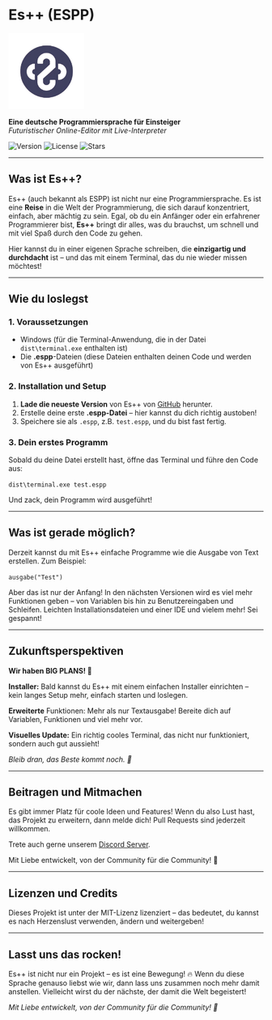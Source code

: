 # **Es++ (ESPP)**

<img src="logo.png" alt="Es++ Screenshot" width="150"/>

**Eine deutsche Programmiersprache für Einsteiger**  
*Futuristischer Online-Editor mit Live-Interpreter*

![Version](https://img.shields.io/badge/version-1.0.0-brightgreen) ![License](https://img.shields.io/badge/license-MIT-blue) ![Stars](https://img.shields.io/github/stars/eministarvr/espp?style=social)

---

## **Was ist Es++?**

Es++ (auch bekannt als ESPP) ist nicht nur eine Programmiersprache. Es ist eine **Reise** in die Welt der Programmierung, die sich darauf konzentriert, einfach, aber mächtig zu sein. Egal, ob du ein Anfänger oder ein erfahrener Programmierer bist, **Es++** bringt dir alles, was du brauchst, um schnell und mit viel Spaß durch den Code zu gehen.

Hier kannst du in einer eigenen Sprache schreiben, die **einzigartig und durchdacht** ist – und das mit einem Terminal, das du nie wieder missen möchtest!

---

## **Wie du loslegst**

### **1. Voraussetzungen**
- Windows (für die Terminal-Anwendung, die in der Datei `dist\terminal.exe` enthalten ist)
- Die **.espp**-Dateien (diese Dateien enthalten deinen Code und werden von Es++ ausgeführt)

### **2. Installation und Setup**
1. **Lade die neueste Version** von Es++ von [GitHub](https://github.com/EministarVR/espp) herunter.
2. Erstelle deine erste **.espp-Datei** – hier kannst du dich richtig austoben! 
3. Speichere sie als `.espp`, z.B. `test.espp`, und du bist fast fertig.

### **3. Dein erstes Programm**
Sobald du deine Datei erstellt hast, öffne das Terminal und führe den Code aus:

```dist\terminal.exe test.espp```

Und zack, dein Programm wird ausgeführt!

---

## Was ist gerade möglich?

Derzeit kannst du mit Es++ einfache Programme wie die Ausgabe von Text erstellen. Zum Beispiel:

```ausgabe("Test")```

Aber das ist nur der Anfang! In den nächsten Versionen wird es viel mehr Funktionen geben – von Variablen bis hin zu Benutzereingaben und Schleifen. Leichten Installationsdateien und einer IDE und vielem mehr! Sei gespannt!

---

## Zukunftsperspektiven

**Wir haben BIG PLANS! 🎉**

**Installer:** Bald kannst du Es++ mit einem einfachen Installer einrichten – kein langes Setup mehr, einfach starten und loslegen.

**Erweiterte** Funktionen: Mehr als nur Textausgabe! Bereite dich auf Variablen, Funktionen und viel mehr vor.

**Visuelles Update:** Ein richtig cooles Terminal, das nicht nur funktioniert, sondern auch gut aussieht!

*Bleib dran, das Beste kommt noch. 🚀*

---

## Beitragen und Mitmachen

Es gibt immer Platz für coole Ideen und Features! Wenn du also Lust hast, das Projekt zu erweitern, dann melde dich! Pull Requests sind jederzeit willkommen.

Trete auch gerne unserem [Discord Server](https://discord.gg/EW9f9qeubm).

Mit Liebe entwickelt, von der Community für die Community! 💖

---

## Lizenzen und Credits

Dieses Projekt ist unter der MIT-Lizenz lizenziert – das bedeutet, du kannst es nach Herzenslust verwenden, ändern und weitergeben!

---

## Lasst uns das rocken!

Es++ ist nicht nur ein Projekt – es ist eine Bewegung! 🔥 Wenn du diese Sprache genauso liebst wie wir, dann lass uns zusammen noch mehr damit anstellen. Vielleicht wirst du der nächste, der damit die Welt begeistert!

*Mit Liebe entwickelt, von der Community für die Community! 💖*
